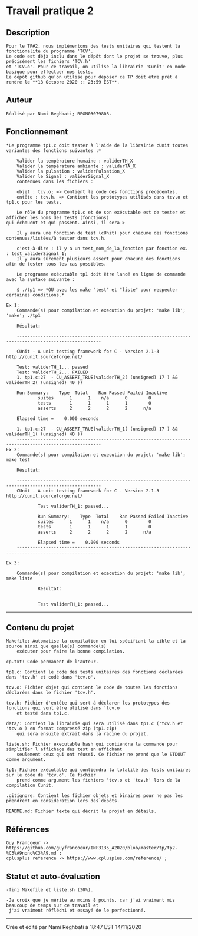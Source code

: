  # Travail pratique 2

   ## Description

	Pour le TP#2, nous implémentons des tests unitaires qui testent la fonctionalité du programme 'TCV'.
	Le code est déjà inclu dans le dépôt dont le projet se trouve, plus précisément les fichiers 'TCV.h'
 	et 'TCV.o'. Pour ce travail, on utilise la librairie 'Cunit' en mode basique pour effectuer nos tests.
	Le dépôt github qu'on utilise pour déposer ce TP doit être prêt à rendre le **18 Octobre 2020 :: 23:59 EST**.       
   ## Auteur

	Réalisé par Nami Reghbati; REGN03079808.

   ## Fonctionnement

	*Le programme tp1.c doit tester à l'aide de la librairie cUnit toutes variantes des fonctions suivantes :*

        Valider la température humaine : validerTH_X
        Valider la température ambiante : validerTA_X
        Valider la pulsation : validerPulsation_X
        Valider le Signal : validerSignal_X
        contenues dans les fichiers :

        objet : tcv.o; => Contient le code des fonctions précédentes.
        entête : tcv.h. => Contient les prototypes utilisés dans tcv.o et tp1.c pour les tests.

        Le rôle du programme tp1.c et de son exécutable est de tester et afficher les noms des tests (fonctions)
	qui échouent et qui passent. Ainsi, il sera >

        Il y aura une fonction de test (cUnit) pour chacune des fonctions contenues/listées/à tester dans tcv.h.

        c'est-à-dire : il y a un test_nom_de_la_fonction par fonction ex. : test_validerSignal_1;
        Il y aura sûrement plusieurs assert pour chacune des fonctions afin de tester tous les cas possibles.

        Le programme exécutable tp1 doit être lancé en ligne de commande avec la syntaxe suivante :

        $ ./tp1 => *OU avec les make "test" et "liste" pour respecter certaines conditions.*

	Ex 1:
		Commande(s) pour compilation et execution du projet: 'make lib'; 'make'; ./tp1 
		
		Résultat:

		------------------------------------------------------------------------------------------------------ 

		CUnit - A unit testing framework for C - Version 2.1-3 http://cunit.sourceforge.net/

		Test: validerTH_1... passed
		Test: validerTH_2... FAILED
		1. tp1.c:27  - CU_ASSERT_TRUE(validerTH_2( (unsigned) 17 ) && validerTH_2( (unsigned) 40 ))

   		Run Summary:    Type  Total    Ran Passed Failed Inactive
              	suites      1      1    n/a      0        0
               	tests       1      1      1      1        0
             	asserts     2      2      2      2      n/a

		Elapsed time =    0.000 seconds
		
		1. tp1.c:27  - CU_ASSERT_TRUE(validerTH_1( (unsigned) 17 ) && validerTH_1( (unsigned) 40 ))
		------------------------------------------------------------------------------------------------------
	Ex 2:
		Commande(s) pour compilation et execution du projet: 'make lib'; make test
		
		Résultat:

		------------------------------------------------------------------------------------------------------
		CUnit - A unit testing framework for C - Version 2.1-3 http://cunit.sourceforge.net/

                Test validerTH_1: passed...

                Run Summary:    Type  Total    Ran Passed Failed Inactive
                suites      1      1    n/a      0        0
                tests       1      1      1      1        0
                asserts     2      2      2      2      n/a

                Elapsed time =    0.000 seconds
		------------------------------------------------------------------------------------------------------

	Ex 3:

		Commande(s) pour compilation et execution du projet: 'make lib'; make liste

                Résultat:


                Test validerTH_1: passed...

---------------------------------------------------------------------------------------------------------------------

   ## Contenu du projet

   	Makefile: Automatise la compilation en lui spécifiant la cible et la source ainsi que quelle(s) commande(s)
		exécuter pour faire la bonne compilation.

	cp.txt: Code permanent de l'auteur.

	tp1.c: Contient le code des tests unitaires des fonctions déclarées dans 'tcv.h' et codé dans 'tcv.o'.

	tcv.o: Fichier objet qui contient le code de toutes les fonctions déclarées dans le fichier 'tcv.h'.

	tcv.h: Fichier d'entête qui sert à déclarer les prototypes des fonctions qui vont être utilisé dans 'tcv.o
		et testé dans tp1.c.

	data/: Contient la librairie qui sera utilisé dans tp1.c ('tcv.h et 'tcv.o ) en format compressé zip (tp1.zip)
		qui sera ensuite extrait dans la racine du projet.

	liste.sh: Fichier executable bash qui contiendra la commande pour simplifier l'affichage des test en affichant
		seulement ceux qui ont réussi. Ce fichier ne prend que le STDOUT comme argument.
	
	tp1: Fichier exécutable qui contiendra la totalité des tests unitaires sur le code de 'tcv.o'. Ce fichier
		prend comme argument les fichiers 'tcv.o et 'tcv.h' lors de la compilation Cunit.

	.gitignore: Contient les fichier objets et binaires pour ne pas les prendrent en considération lors des dépôts.  

	README.md: Fichier texte qui décrit le projet en détails.

   ## Références

	Guy Francoeur -> https://github.com/guyfrancoeur/INF3135_A2020/blob/master/tp/tp2-%C3%A9nonc%C3%A9.md ;
	cplusplus reference -> https://www.cplusplus.com/reference/ ;


   ## Statut et auto-évaluation

	-fini Makefile et liste.sh (30%).

   	-Je croix que je mérite au moins 8 points, car j'ai vraiment mis beaucoup de temps sur ce travail et
	 j'ai vraiment réfléchi et essayé de le perfectionné.
----------------------------------------------------------------------------------------------------------------------------------------------------
Crée et édité par Nami Reghbati à 18:47 EST 14/11/2020
